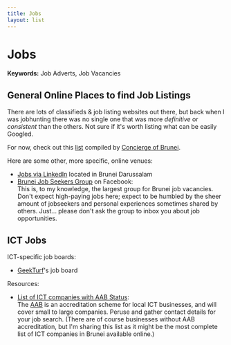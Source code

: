 ```yaml
---
title: Jobs
layout: list
---
```


# Jobs

**Keywords:** Job Adverts, Job Vacancies

## General Online Places to find Job Listings

There are lots of classifieds & job listing websites out there, but back when I was jobhunting there was no single one that was more *definitive* or *consistent* than the others. Not sure if it's worth listing what can be easily Googled.

For now, check out this [list](http://safwanah.wixsite.com/conciergeofbrunei/single-post/2015/01/14/jobs-slash-employments) compiled by [Concierge of Brunei](http://safwanah.wixsite.com/conciergeofbrunei/).

Here are some other, more specific, online venues:

* [Jobs via LinkedIn](https://www.linkedin.com/jobs/search?keywords=&location=Brunei+Darussalam&trk=jobs_jserp_search_button_execute&orig=JSERP&applyLogin=&locationId=bn%3A0) located in Brunei Darussalam
* [Brunei Job Seekers Group](https://www.facebook.com/groups/brujobseekers) on Facebook:<br>This is, to my knowledge, the largest group for Brunei job vacancies. Don't expect high-paying jobs here; expect to be humbled by the sheer amount of jobseekers and personal experiences sometimes shared by others. Just... please don't ask the group to inbox you about job opportunities.

## ICT Jobs

ICT-specific job boards:

* [GeekTurf](http://geekturf.net/jobs/)'s job board

Resources:

* [List of ICT companies with AAB Status](http://www.aiti.gov.bn/industrydevelopment/industrydevelopment-promotion/aabstatus-ictab/Pages/aabstatuslist.aspx):<br>The [AAB](http://www.aiti.gov.bn/industrydevelopment/industrydevelopment-promotion/aabstatus-ictab/Pages/aabstatus-ictab.aspx) is an accreditation scheme for local ICT businesses, and will cover small to large companies. Peruse and gather contact details for your job search. (There are of course businesses without AAB accreditation, but I'm sharing this list as it might be the most complete list of ICT companies in Brunei available online.)